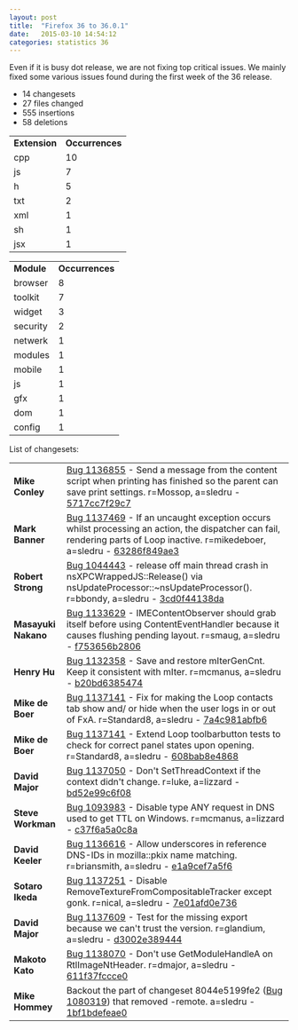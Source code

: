 ```yaml
---
layout: post
title:  "Firefox 36 to 36.0.1"
date:   2015-03-10 14:54:12
categories: statistics 36
---
```


Even if it is busy dot release, we are not fixing top critical issues. 
We mainly fixed some various issues found during the first week of the 36 release.

<p>
<ul>
<li>14 changesets</li>
<li>27 files changed</li>
<li>555 insertions</li>
<li>58 deletions</li>
</ul>
</p>
<p>
<table><tr><td><strong>Extension</strong></td><td><strong>Occurrences</strong></td></tr>
<tr><td>cpp</td><td>10</td></tr>
<tr><td>js</td><td>7</td></tr>
<tr><td>h</td><td>5</td></tr>
<tr><td>txt</td><td>2</td></tr>
<tr><td>xml</td><td>1</td></tr>
<tr><td>sh</td><td>1</td></tr>
<tr><td>jsx</td><td>1</td></tr>
</table>
</p>
<p>
<table><tr><td><strong>Module</strong></td><td><strong>Occurrences</strong></td></tr>
<tr><td>browser</td><td>8</td></tr>
<tr><td>toolkit</td><td>7</td></tr>
<tr><td>widget</td><td>3</td></tr>
<tr><td>security</td><td>2</td></tr>
<tr><td>netwerk</td><td>1</td></tr>
<tr><td>modules</td><td>1</td></tr>
<tr><td>mobile</td><td>1</td></tr>
<tr><td>js</td><td>1</td></tr>
<tr><td>gfx</td><td>1</td></tr>
<tr><td>dom</td><td>1</td></tr>
<tr><td>config</td><td>1</td></tr>
</table>
</p>
<p>List of changesets:
<table>
<tr><td><strong>Mike Conley</strong></td><td><a href="https://bugzilla.mozilla.org/1136855">Bug 1136855</a> - Send a message from the content script when printing has finished so the parent can save print settings. r=Mossop, a=sledru - <a href="https://hg.mozilla.org/releases/mozilla-release/rev/5717cc7f29c7">5717cc7f29c7</a></td></tr>
<tr><td><strong>Mark Banner</strong></td><td><a href="https://bugzilla.mozilla.org/1137469">Bug 1137469</a> - If an uncaught exception occurs whilst processing an action, the dispatcher can fail, rendering parts of Loop inactive. r=mikedeboer, a=sledru - <a href="https://hg.mozilla.org/releases/mozilla-release/rev/63286f849ae3">63286f849ae3</a></td></tr>
<tr><td><strong>Robert Strong</strong></td><td><a href="https://bugzilla.mozilla.org/1044443">Bug 1044443</a> - release off main thread crash in nsXPCWrappedJS::Release() via nsUpdateProcessor::~nsUpdateProcessor(). r=bbondy, a=sledru - <a href="https://hg.mozilla.org/releases/mozilla-release/rev/3cd0f44138da">3cd0f44138da</a></td></tr>
<tr><td><strong>Masayuki Nakano</strong></td><td><a href="https://bugzilla.mozilla.org/1133629">Bug 1133629</a> - IMEContentObserver should grab itself before using ContentEventHandler because it causes flushing pending layout. r=smaug, a=sledru - <a href="https://hg.mozilla.org/releases/mozilla-release/rev/f753656b2806">f753656b2806</a></td></tr>
<tr><td><strong>Henry Hu</strong></td><td><a href="https://bugzilla.mozilla.org/1132358">Bug 1132358</a> - Save and restore mIterGenCnt. Keep it consistent with mIter. r=mcmanus, a=sledru - <a href="https://hg.mozilla.org/releases/mozilla-release/rev/b20bd6385474">b20bd6385474</a></td></tr>
<tr><td><strong>Mike de Boer</strong></td><td><a href="https://bugzilla.mozilla.org/1137141">Bug 1137141</a> - Fix for making the Loop contacts tab show and/ or hide when the user logs in or out of FxA. r=Standard8, a=sledru - <a href="https://hg.mozilla.org/releases/mozilla-release/rev/7a4c981abfb6">7a4c981abfb6</a></td></tr>
<tr><td><strong>Mike de Boer</strong></td><td><a href="https://bugzilla.mozilla.org/1137141">Bug 1137141</a> - Extend Loop toolbarbutton tests to check for correct panel states upon opening. r=Standard8, a=sledru - <a href="https://hg.mozilla.org/releases/mozilla-release/rev/608bab8e4868">608bab8e4868</a></td></tr>
<tr><td><strong>David Major</strong></td><td><a href="https://bugzilla.mozilla.org/1137050">Bug 1137050</a> - Don't SetThreadContext if the context didn't change. r=luke, a=lizzard - <a href="https://hg.mozilla.org/releases/mozilla-release/rev/bd52e99c6f08">bd52e99c6f08</a></td></tr>
<tr><td><strong>Steve Workman</strong></td><td><a href="https://bugzilla.mozilla.org/1093983">Bug 1093983</a> - Disable type ANY request in DNS used to get TTL on Windows. r=mcmanus, a=lizzard - <a href="https://hg.mozilla.org/releases/mozilla-release/rev/c37f6a5a0c8a">c37f6a5a0c8a</a></td></tr>
<tr><td><strong>David Keeler</strong></td><td><a href="https://bugzilla.mozilla.org/1136616">Bug 1136616</a> - Allow underscores in reference DNS-IDs in mozilla::pkix name matching. r=briansmith, a=sledru - <a href="https://hg.mozilla.org/releases/mozilla-release/rev/e1a9cef7a5f6">e1a9cef7a5f6</a></td></tr>
<tr><td><strong>Sotaro Ikeda</strong></td><td><a href="https://bugzilla.mozilla.org/1137251">Bug 1137251</a> - Disable RemoveTextureFromCompositableTracker except gonk. r=nical, a=sledru - <a href="https://hg.mozilla.org/releases/mozilla-release/rev/7e01afd0e736">7e01afd0e736</a></td></tr>
<tr><td><strong>David Major</strong></td><td><a href="https://bugzilla.mozilla.org/1137609">Bug 1137609</a> - Test for the missing export because we can't trust the version. r=glandium, a=sledru - <a href="https://hg.mozilla.org/releases/mozilla-release/rev/d3002e389444">d3002e389444</a></td></tr>
<tr><td><strong>Makoto Kato</strong></td><td><a href="https://bugzilla.mozilla.org/1138070">Bug 1138070</a> - Don't use GetModuleHandleA on RtlImageNtHeader. r=dmajor, a=sledru - <a href="https://hg.mozilla.org/releases/mozilla-release/rev/611f37fccce0">611f37fccce0</a></td></tr>
<tr><td><strong>Mike Hommey</strong></td><td>Backout the part of changeset 8044e5199fe2 (<a href="https://bugzilla.mozilla.org/1080319">Bug 1080319</a>) that removed -remote. a=sledru - <a href="https://hg.mozilla.org/releases/mozilla-release/rev/1bf1bdefeae0">1bf1bdefeae0</a></td></tr>
</table>
</p>
